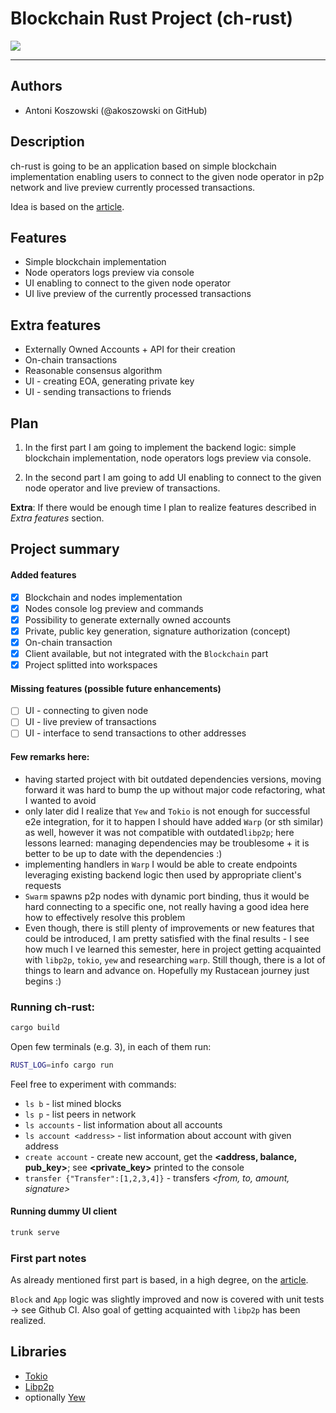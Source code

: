 # Blockchain Rust Project (ch-rust)

![](https://c.pxhere.com/photos/bb/21/chain_rust_iron_metal_macro_rusty-1087626.jpg!d)

---

## Authors
- Antoni Koszowski (@akoszowski on GitHub)

## Description
ch-rust is going to be an application based on simple blockchain implementation 
enabling users to connect to the given node operator in p2p network and live preview
currently processed transactions.

Idea is based on the [article](https://blog.logrocket.com/how-to-build-a-blockchain-in-rust/).

## Features
- Simple blockchain implementation
- Node operators logs preview via console
- UI enabling to connect to the given node operator
- UI live preview of the currently processed transactions

## Extra features
- Externally Owned Accounts + API for their creation
- On-chain transactions
- Reasonable consensus algorithm
- UI - creating EOA, generating private key
- UI - sending transactions to friends

## Plan
1. In the first part I am going to implement the backend logic: simple blockchain implementation, node operators logs preview via console.

2. In the second part I am going to add UI enabling to connect to the given node operator and live preview of transactions.

__Extra__: If there would be enough time I plan to realize features described in _Extra features_ section.

## Project summary
#### Added features
- [x] Blockchain and nodes implementation
- [x] Nodes console log preview and commands
- [x] Possibility to generate externally owned accounts
- [x] Private, public key generation, signature authorization (concept)
- [x] On-chain transaction
- [x] Client available, but not integrated with the `Blockchain` part
- [x] Project splitted into workspaces
#### Missing features (possible future enhancements)
- [ ] UI - connecting to given node
- [ ] UI - live preview of transactions
- [ ] UI - interface to send transactions to other addresses

#### Few remarks here:
 - having started project with bit outdated dependencies versions, 
moving forward it was hard to bump the up without major code refactoring, what I wanted to avoid
 - only later did I realize that `Yew` and `Tokio` is not enough for successful e2e integration,
for it to happen I should have added `Warp` (or sth similar) as well, however it was not compatible with outdated`libp2p`;
here lessons learned: managing dependencies may be troublesome + it is better to be up to date with the dependencies :)
 -  implementing handlers in `Warp` I would be able to create endpoints leveraging existing backend logic then used by 
appropriate client's requests
 - `Swarm` spawns p2p nodes with dynamic port binding, thus it would be hard connecting to a specific one, 
not really having a good idea here how to effectively resolve this problem
 - Even though, there is still plenty of improvements or new features that could be introduced,
I am pretty satisfied with the final results - I see how much I ve learned this semester, here in project getting acquainted with
`libp2p`, `tokio`, `yew` and researching `warp`. Still though, there is a lot of things to learn and advance on.
Hopefully my Rustacean journey just begins :)

### Running ch-rust:
```bash
cargo build
```
Open few terminals (e.g. 3), in each of them run:
```bash
RUST_LOG=info cargo run
```
Feel free to experiment with commands:
- `ls b` - list mined blocks
- `ls p` - list peers in network
- `ls accounts` - list information about all accounts
- `ls account <address>` - list information about account with given address
- `create account` - create new account, get the  __<address, balance, pub_key>__; see __<private_key>__ printed to the console
- `transfer {"Transfer":[1,2,3,4]}` - transfers _<from, to, amount, signature>_

#### Running dummy UI client
```bash
trunk serve
```

### First part notes
As already mentioned first part is based, in a high degree, on the [article](https://blog.logrocket.com/how-to-build-a-blockchain-in-rust/).

`Block` and `App` logic was slightly improved and now is covered with unit tests -> see Github CI. Also goal of getting acquainted 
with `libp2p` has been realized.

## Libraries
- [Tokio](https://tokio.rs/)
- [Libp2p](https://crates.io/crates/libp2p)
- optionally [Yew](https://yew.rs/)
